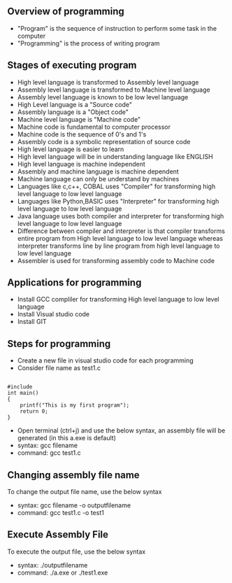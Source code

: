 ## Overview of programming
- "Program" is the sequence of instruction to perform some task in the computer
- "Programming" is the process of writing program 

## Stages of executing program
- High level language is transformed to Assembly level language
- Assembly level language is transformed to Machine level language
- Assembly level language is known to be low level language 
- High Level language is a "Source code"
- Assembly language is a "Object code"
- Machine level language is "Machine code"
- Machine code is fundamental to computer processor
- Machine code is the sequence of 0's and 1's
- Assembly code is a symbolic representation of source code
- High level language is easier to learn 
- High level language will be in understanding language like ENGLISH
- High level language is machine independent
- Assembly and machine language is machine dependent
- Machine language can only be understand by machines
- Languages like c,c++, COBAL uses "Compiler" for transforming high level language to low level language 
- Languages like Python,BASIC uses "Interpreter" for transforming high level language to low level language
- Java language uses both compiler and interpreter for transforming high level language to low level language
- Difference between compiler and interpreter is that compiler transforms entire  program from High level language to low level language whereas interpreter transforms line by line program from high level language to low level language
- Assembler is used for transforming assembly code to Machine code 

## Applications for programming
- Install GCC compliler for transforming High level language to low level language
- Install Visual studio code
- Install GIT

## Steps for programming
- Create a new file in visual studio code for each programming
- Consider file name as test1.c

<code>
#include <stdio.h>
int main()
{
    printf("This is my first program");
    return 0;
}
</code>

- Open terminal (ctrl+j) and use the below syntax, an assembly file will be generated (in this a.exe is default)
- syntax: gcc filename
- command: gcc test1.c

## Changing assembly file name
To change the output file name, use the below syntax
- syntax: gcc filename -o outputfilename
- command: gcc test1.c -o test1

## Execute Assembly File
To execute the output file, use the below syntax
- syntax: ./outputfilename
- command: ./a.exe or ./test1.exe





